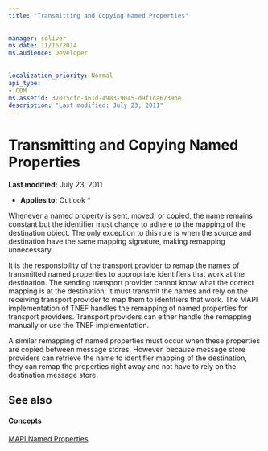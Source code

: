 ```yaml
---
title: "Transmitting and Copying Named Properties"
 
 
manager: soliver
ms.date: 11/16/2014
ms.audience: Developer
 
 
localization_priority: Normal
api_type:
- COM
ms.assetid: 37075cfc-461d-4983-9045-d9f1da6739be
description: "Last modified: July 23, 2011"
---
```


# Transmitting and Copying Named Properties

 **Last modified:** July 23, 2011 
  
 * **Applies to:** Outlook * 
  
Whenever a named property is sent, moved, or copied, the name remains constant but the identifier must change to adhere to the mapping of the destination object. The only exception to this rule is when the source and destination have the same mapping signature, making remapping unnecessary.
  
It is the responsibility of the transport provider to remap the names of transmitted named properties to appropriate identifiers that work at the destination. The sending transport provider cannot know what the correct mapping is at the destination; it must transmit the names and rely on the receiving transport provider to map them to identifiers that work. The MAPI implementation of TNEF handles the remapping of named properties for transport providers. Transport providers can either handle the remapping manually or use the TNEF implementation. 
  
A similar remapping of named properties must occur when these properties are copied between message stores. However, because message store providers can retrieve the name to identifier mapping of the destination, they can remap the properties right away and not have to rely on the destination message store. 
  
## See also

#### Concepts

[MAPI Named Properties](mapi-named-properties.md)

